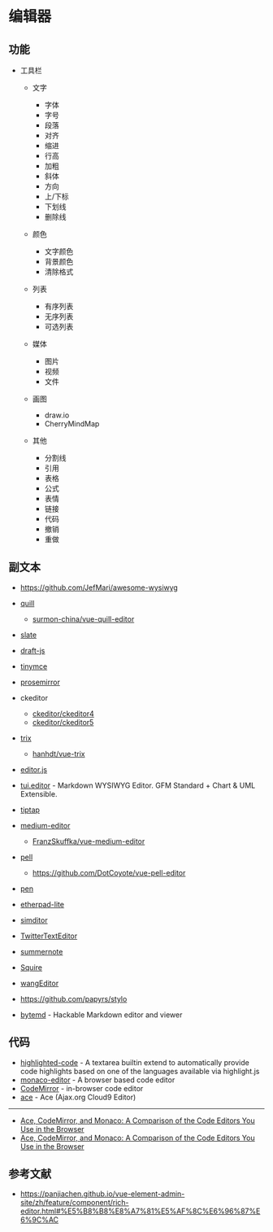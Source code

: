 # 编辑器

## 功能

- 工具栏

    - 文字

        - 字体
        - 字号
        - 段落
        - 对齐
        - 缩进
        - 行高
        - 加粗
        - 斜体
        - 方向
        - 上/下标
        - 下划线
        - 删除线
    
    - 颜色

        - 文字颜色
        - 背景颜色
        - 清除格式

    - 列表

        - 有序列表
        - 无序列表
        - 可选列表
    
    - 媒体

        - 图片
        - 视频
        - 文件

    - 画图

        - draw.io
        - CherryMindMap

    - 其他

        - 分割线
        - 引用
        - 表格
        - 公式
        - 表情
        - 链接
        - 代码
        - 撤销
        - 重做

## 副文本

- https://github.com/JefMari/awesome-wysiwyg
- [quill](https://github.com/quilljs/quill)

    - [surmon-china/vue-quill-editor](https://github.com/surmon-china/vue-quill-editor)

- [slate](https://github.com/ianstormtaylor/slate)
- [draft-js](https://github.com/facebook/draft-js)
- [tinymce](https://github.com/tinymce/tinymce)
- [prosemirror](https://github.com/ProseMirror/prosemirror)
- ckeditor

    - [ckeditor/ckeditor4](https://github.com/ckeditor/ckeditor4)
    - [ckeditor/ckeditor5](https://github.com/ckeditor/ckeditor5)

- [trix](https://github.com/basecamp/trix)

    - [hanhdt/vue-trix](https://github.com/hanhdt/vue-trix)

- [editor.js](https://github.com/codex-team/editor.js)
- [tui.editor](https://github.com/nhn/tui.editor) - Markdown WYSIWYG Editor. GFM Standard + Chart & UML Extensible.
- [tiptap](https://github.com/ueberdosis/tiptap)
- [medium-editor](https://github.com/yabwe/medium-editor)

    - [FranzSkuffka/vue-medium-editor](https://github.com/FranzSkuffka/vue-medium-editor)

- [pell](https://github.com/jaredreich/pell)

    - https://github.com/DotCoyote/vue-pell-editor

- [pen](https://github.com/sofish/pen)
- [etherpad-lite](https://github.com/ether/etherpad-lite)
- [simditor](https://github.com/mycolorway/simditor)
- [TwitterTextEditor](https://github.com/twitter/TwitterTextEditor)
- [summernote](https://github.com/summernote/summernote)
- [Squire](https://github.com/neilj/Squire)
- [wangEditor](https://github.com/wangeditor-team/wangEditor)
- https://github.com/papyrs/stylo
- [bytemd](https://github.com/bytedance/bytemd) - Hackable Markdown editor and viewer

## 代码

- [highlighted-code](https://github.com/WebReflection/highlighted-code) - A textarea builtin extend to automatically provide code highlights based on one of the languages available via highlight.js
- [monaco-editor](https://github.com/microsoft/monaco-editor) - A browser based code editor
- [CodeMirror](https://github.com/codemirror/CodeMirror) - in-browser code editor
- [ace](https://github.com/ajaxorg/ace) - Ace (Ajax.org Cloud9 Editor)

---

- [Ace, CodeMirror, and Monaco: A Comparison of the Code Editors You Use in the Browser](https://blog.replit.com/code-editors)
- [Ace, CodeMirror, and Monaco: A Comparison of the Code Editors You Use in the Browser](https://www.reddit.com/r/javascript/comments/s1e55h/ace_codemirror_and_monaco_a_comparison_of_the/)

## 参考文献

- https://panjiachen.github.io/vue-element-admin-site/zh/feature/component/rich-editor.html#%E5%B8%B8%E8%A7%81%E5%AF%8C%E6%96%87%E6%9C%AC
